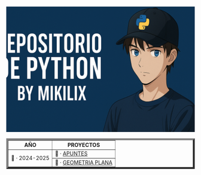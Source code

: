 ![Mikilix PYTHON Banner](https://github.com/Mikilix2006/PYTHON/blob/main/assets/BannerPython.png)

<table border="5" align="center">
    <tr>
        <th>AÑO</th>
        <th>PROYECTOS</th>
    </tr>
    <tr>
        <td rowspan=2>📂 · 2024-2025</td>
        <td>📎 · <a href="https://github.com/Mikilix2006/PYTHON/2024-2025/Apuntes">APUNTES</a></td>
    </tr>
    <tr>
        <td>📎 · <a href="https://github.com/Mikilix2006/PYTHON/2024-2025/GeometriaPlana">GEOMETRIA PLANA</a></td>
    </tr>
</table>
